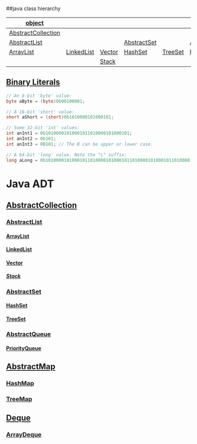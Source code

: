 ##java class hierarchy

| [object]           |            |        |             |         |               |             |         |            |               |
|--------------------|------------|--------|-------------|---------|---------------|-------------|---------|------------|---------------|
| [AbstractCollection] |            |        |             |         |               | [AbstractMap] |         | [ArrayDeque] | [StringBuilder] |
| [AbstractList]      |            |        | [AbstractSet] |         | [AbstractQueue] | [HashMap]     | [TreeMap] |            |               |
| [ArrayList]          | [LinkedList] | [Vector] | [HashSet]     | [TreeSet] | [PriorityQueue] |             |         |            |               |
|                    |            | [Stack]  |             |         |               |             |         |            |               |

## [Binary Literals](https://docs.oracle.com/javase/8/docs/technotes/guides/language/binary-literals.html)
```java
// An 8-bit 'byte' value:
byte aByte = (byte)0b00100001;

// A 16-bit 'short' value:
short aShort = (short)0b1010000101000101;

// Some 32-bit 'int' values:
int anInt1 = 0b10100001010001011010000101000101;
int anInt2 = 0b101;
int anInt3 = 0B101; // The B can be upper or lower case.

// A 64-bit 'long' value. Note the "L" suffix:
long aLong = 0b1010000101000101101000010100010110100001010001011010000101000101L;
```

# Java ADT
## [AbstractCollection]
### [AbstractList]
#### [ArrayList]
#### [LinkedList]
#### [Vector]
##### [Stack]

### [AbstractSet]
#### [HashSet]
#### [TreeSet]
### [AbstractQueue]
#### [PriorityQueue]

## [AbstractMap]
### [HashMap]
### [TreeMap]

## [Deque]
### [ArrayDeque]


[object]:https://docs.oracle.com/javase/7/docs/api/java/lang/Object.html
[AbstractCollection]: https://docs.oracle.com/javase/7/docs/api/java/util/AbstractCollection.html
[AbstractList]: https://docs.oracle.com/javase/7/docs/api/java/util/AbstractList.html
[ArrayList]: https://docs.oracle.com/javase/7/docs/api/java/util/ArrayList.html
[LinkedList]: https://docs.oracle.com/javase/7/docs/api/java/util/LinkedList.html
[Vector]: https://docs.oracle.com/javase/7/docs/api/java/util/Vector.html
[Deque]: https://docs.oracle.com/javase/7/docs/api/java/util/Deque.html
[ArrayDeque]: https://docs.oracle.com/javase/7/docs/api/java/util/ArrayDeque.html
[Stack]: https://docs.oracle.com/javase/7/docs/api/java/util/Stack.html
[StringBuilder]: https://docs.oracle.com/javase/7/docs/api/java/lang/StringBuilder.html
[ArrayDeque]: https://docs.oracle.com/javase/7/docs/api/java/util/ArrayDeque.html
[AbstractSet]: https://docs.oracle.com/javase/7/docs/api/java/util/AbstractSet.html
[HashSet]: https://docs.oracle.com/javase/7/docs/api/java/util/HashSet.html
[TreeSet]: https://docs.oracle.com/javase/7/docs/api/java/util/TreeSet.html
[AbstractMap]: https://docs.oracle.com/javase/7/docs/api/java/util/AbstractMap.html
[HashMap]: https://docs.oracle.com/javase/7/docs/api/java/util/HashMap.html
[TreeMap]: https://docs.oracle.com/javase/7/docs/api/java/util/TreeMap.html
[Queue]: https://docs.oracle.com/javase/7/docs/api/java/util/Queue.html
[PriorityQueue]: https://docs.oracle.com/javase/7/docs/api/java/util/PriorityQueue.html
[AudioInputStream]:https://docs.oracle.com/javase/7/docs/api/javax/sound/sampled/AudioInputStream.html
[AbstractQueue]:https://docs.oracle.com/javase/7/docs/api/java/util/AbstractQueue.html
